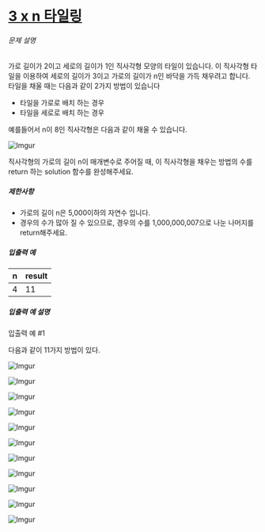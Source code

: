 # [3 x n 타일링](https://school.programmers.co.kr/learn/courses/30/lessons/12902)


###### 문제 설명


가로 길이가 2이고 세로의 길이가 1인 직사각형 모양의 타일이 있습니다. 이 직사각형 타일을 이용하여 세로의 길이가 3이고 가로의 길이가 n인 바닥을 가득 채우려고 합니다. 타일을 채울 때는 다음과 같이 2가지 방법이 있습니다


* 타일을 가로로 배치 하는 경우
* 타일을 세로로 배치 하는 경우


예를들어서 n이 8인 직사각형은 다음과 같이 채울 수 있습니다.


![Imgur](https://i.imgur.com/zBW7peI.png)


직사각형의 가로의 길이 n이 매개변수로 주어질 때, 이 직사각형을 채우는 방법의 수를 return 하는 solution 함수를 완성해주세요.


##### 제한사항


* 가로의 길이 n은 5,000이하의 자연수 입니다.
* 경우의 수가 많아 질 수 있으므로, 경우의 수를 1,000,000,007으로 나눈 나머지를 return해주세요.


##### 입출력 예




| n | result |
| --- | --- |
| 4 | 11 |


##### 입출력 예 설명


입출력 예 \#1  

다음과 같이 11가지 방법이 있다.  

![Imgur](https://i.imgur.com/nnoT9kL.png)  

![Imgur](https://i.imgur.com/QTZFrTH.png)  

![Imgur](https://i.imgur.com/YE1JfJn.png)  

![Imgur](https://i.imgur.com/QhYvRTr.png)  

![Imgur](https://i.imgur.com/NKgKTIR.png)  

![Imgur](https://i.imgur.com/3uobFxe.png)  

![Imgur](https://i.imgur.com/sEK9oor.png)  

![Imgur](https://i.imgur.com/u6dpiep.png)  

![Imgur](https://i.imgur.com/re3C19N.png)  

![Imgur](https://i.imgur.com/GerdAJB.png)  

![Imgur](https://i.imgur.com/ITcbWj0.png)



